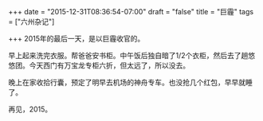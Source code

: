 +++
date = "2015-12-31T08:36:54-07:00"
draft = "false"
title = "巨霾"
tags = ["六州杂记"]

+++
2015年的最后一天，是以巨霾收官的。

早上起来洗完衣服。帮爸爸安书柜。中午饭后独自暗了1/2个衣柜，然后去了趟悠悠团。今天西门有万宝龙专柜六折，但太远了，所以没去。

晚上在家收拾行囊，预定了明早去机场的神舟专车。也没抢几个红包，早早就睡了。

再见，2015。